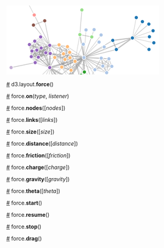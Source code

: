 ![force](force.png)

<a name="force" href="#force">#</a> d3.layout.<b>force</b>()

<a name="on" href="#on">#</a> force.<b>on</b>(<i>type</i>, <i>listener</i>)

<a name="nodes" href="#nodes">#</a> force.<b>nodes</b>([<i>nodes</i>])

<a name="links" href="#links">#</a> force.<b>links</b>([<i>links</i>])

<a name="size" href="#size">#</a> force.<b>size</b>([<i>size</i>])

<a name="distance" href="#distance">#</a> force.<b>distance</b>([<i>distance</i>])

<a name="friction" href="#friction">#</a> force.<b>friction</b>([<i>friction</i>])

<a name="charge" href="#charge">#</a> force.<b>charge</b>([<i>charge</i>])

<a name="gravity" href="#gravity">#</a> force.<b>gravity</b>([<i>gravity</i>])

<a name="theta" href="#theta">#</a> force.<b>theta</b>([<i>theta</i>])

<a name="start" href="#start">#</a> force.<b>start</b>()

<a name="resume" href="#resume">#</a> force.<b>resume</b>()

<a name="stop" href="#stop">#</a> force.<b>stop</b>()

<a name="drag" href="#drag">#</a> force.<b>drag</b>()
